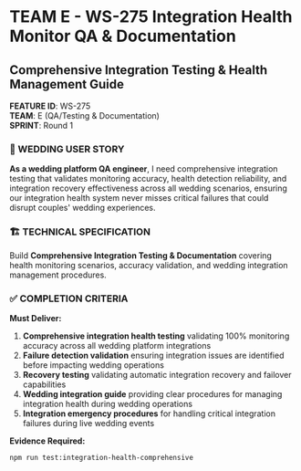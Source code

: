 # TEAM E - WS-275 Integration Health Monitor QA & Documentation
## Comprehensive Integration Testing & Health Management Guide

**FEATURE ID**: WS-275  
**TEAM**: E (QA/Testing & Documentation)  
**SPRINT**: Round 1  

### 🎯 WEDDING USER STORY

**As a wedding platform QA engineer**, I need comprehensive integration testing that validates monitoring accuracy, health detection reliability, and integration recovery effectiveness across all wedding scenarios, ensuring our integration health system never misses critical failures that could disrupt couples' wedding experiences.

### 🏗️ TECHNICAL SPECIFICATION

Build **Comprehensive Integration Testing & Documentation** covering health monitoring scenarios, accuracy validation, and wedding integration management procedures.

### ✅ COMPLETION CRITERIA

**Must Deliver:**
1. **Comprehensive integration health testing** validating 100% monitoring accuracy across all wedding platform integrations
2. **Failure detection validation** ensuring integration issues are identified before impacting wedding operations
3. **Recovery testing** validating automatic integration recovery and failover capabilities
4. **Wedding integration guide** providing clear procedures for managing integration health during wedding operations
5. **Integration emergency procedures** for handling critical integration failures during live wedding events

**Evidence Required:**
```bash
npm run test:integration-health-comprehensive
```